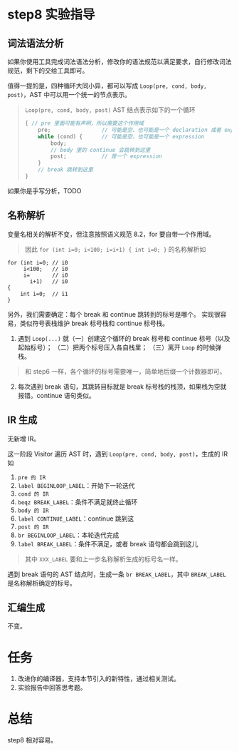 # step8 实验指导

## 词法语法分析
如果你使用工具完成词法语法分析，修改你的语法规范以满足要求，自行修改词法规范，剩下的交给工具即可。

值得一提的是，四种循环大同小异，都可以写成 `Loop(pre, cond, body, post)`，AST 中可以用一个统一的节点表示。
> `Loop(pre, cond, body, post)` AST 结点表示如下的一个循环
> ```c
> { // pre 里面可能有声明，所以需要这个作用域
>     pre;                // 可能是空、也可能是一个 declaration 或者 expression
>     while (cond) {      // 可能是空、也可能是一个 expression
>         body;
>         // body 里的 continue 会跳转到这里
>         post;           // 是一个 expression
>     }
>     // break 跳转到这里
> }
> ```

如果你是手写分析，TODO

## 名称解析
变量名相关的解析不变，但注意按照语义规范 8.2，for 要自带一个作用域。
> 因此 `for (int i=0; i<100; i=i+1) { int i=0; }` 的名称解析如
```
for (int i=0; // i0
     i<100;   // i0
     i=       // i0
       i+1)   // i0
{
    int i=0;  // i1
}
```

另外，我们需要确定：每个 break 和 continue 跳转到的标号是哪个。
实现很容易，类似符号表栈维护 break 标号栈和 continue 标号栈。
1. 遇到 `Loop(...)` 就（一）创建这个循环的 break 标号和 continue 标号（以及起始标号）；
    （二）把两个标号压入各自栈里；
    （三）离开 `Loop` 的时候弹栈。
> 和 step6 一样，各个循环的标号需要唯一，简单地后缀一个计数器即可。
2. 每次遇到 break 语句，其跳转目标就是 break 标号栈的栈顶，如果栈为空就报错。continue 语句类似。

## IR 生成
无新增 IR。

这一阶段 Visitor 遍历 AST 时，遇到 `Loop(pre, cond, body, post)`，生成的 IR 如
1. `pre 的 IR`
2. `label BEGINLOOP_LABEL`：开始下一轮迭代
3. `cond 的 IR`
4. `beqz BREAK_LABEL`：条件不满足就终止循环
5. `body 的 IR`
6. `label CONTINUE_LABEL`：continue 跳到这
7. `post 的 IR`
8. `br BEGINLOOP_LABEL`：本轮迭代完成
9. `label BREAK_LABEL`：条件不满足，或者 break 语句都会跳到这儿

> 其中 `XXX_LABEL` 要和上一步名称解析生成的标号名一样。

遇到 break 语句的 AST 结点时，生成一条 `br BREAK_LABEL`，其中 `BREAK_LABEL` 是名称解析确定的标号。

## 汇编生成
不变。

# 任务
1. 改进你的编译器，支持本节引入的新特性，通过相关测试。
2. 实验报告中回答思考题。

# 总结
step8 相对容易。

